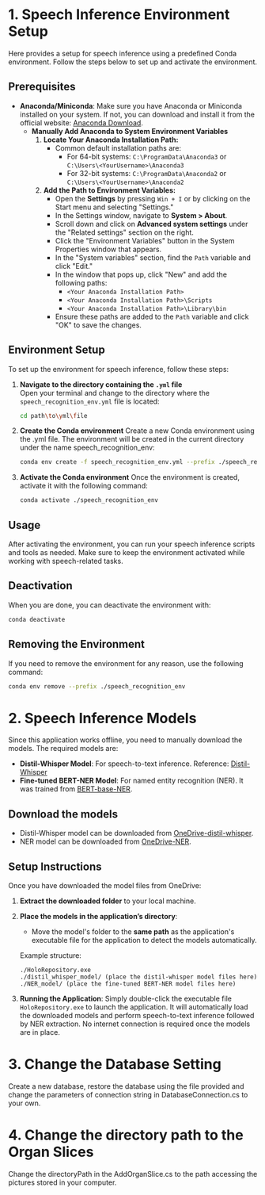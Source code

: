 # 1. Speech Inference Environment Setup

Here provides a setup for speech inference using a predefined Conda environment. Follow the steps below to set up and activate the environment.

## Prerequisites

- **Anaconda/Miniconda**: Make sure you have Anaconda or Miniconda installed on your system. If not, you can download and install it from the official website: [Anaconda Download](https://www.anaconda.com/download/success).
  - **Manually Add Anaconda to System Environment Variables**
    1. **Locate Your Anaconda Installation Path:**
       - Common default installation paths are:
         - For 64-bit systems: `C:\ProgramData\Anaconda3` or `C:\Users\<YourUsername>\Anaconda3`
         - For 32-bit systems: `C:\ProgramData\Anaconda2` or `C:\Users\<YourUsername>\Anaconda2`
    2. **Add the Path to Environment Variables:**
       - Open the **Settings** by pressing `Win + I` or by clicking on the Start menu and selecting "Settings."
       - In the Settings window, navigate to **System > About**.
       - Scroll down and click on **Advanced system settings** under the "Related settings" section on the right.
       - Click the "Environment Variables" button in the System Properties window that appears.
       - In the "System variables" section, find the `Path` variable and click "Edit."
       - In the window that pops up, click "New" and add the following paths:
         - `<Your Anaconda Installation Path>`
         - `<Your Anaconda Installation Path>\Scripts`
         - `<Your Anaconda Installation Path>\Library\bin`
       - Ensure these paths are added to the `Path` variable and click "OK" to save the changes.


## Environment Setup

To set up the environment for speech inference, follow these steps:

1. **Navigate to the directory containing the `.yml` file**  
   Open your terminal and change to the directory where the `speech_recognition_env.yml` file is located:

   ```bash
   cd path\to\yml\file
   ```
2. **Create the Conda environment**
   Create a new Conda environment using the .yml file. The environment will be created in the current directory under the name speech_recognition_env:

   ```bash
   conda env create -f speech_recognition_env.yml --prefix ./speech_recognition_env
   ```
3. **Activate the Conda environment**
   Once the environment is created, activate it with the following command:

   ```bash
   conda activate ./speech_recognition_env
   ```
## Usage
After activating the environment, you can run your speech inference scripts and tools as needed. Make sure to keep the environment activated while working with speech-related tasks.

## Deactivation
When you are done, you can deactivate the environment with:

   ```bash
   conda deactivate
   ```
## Removing the Environment
If you need to remove the environment for any reason, use the following command:
```bash
conda env remove --prefix ./speech_recognition_env
```

# 2. Speech Inference Models
Since this application works offline, you need to manually download the models. The required models are:
- **Distil-Whisper Model**: For speech-to-text inference. Reference: [Distil-Whisper](https://huggingface.co/distil-whisper/distil-medium.en)
- **Fine-tuned BERT-NER Model**: For named entity recognition (NER). It was trained from [BERT-base-NER](https://huggingface.co/dslim/bert-base-NER).

## Download the models
- Distil-Whisper model can be downloaded from [OneDrive-distil-whisper](https://liveuclac-my.sharepoint.com/:f:/g/personal/zczqlz8_ucl_ac_uk/EjaXEImTHjdBpFdY7Pc6KVsBbV2Bk5ZMKE9BD-zfS2f9EA?e=CHlIPW).
- NER model can be downloaded from [OneDrive-NER](https://liveuclac-my.sharepoint.com/:f:/g/personal/zczqlz8_ucl_ac_uk/ElPXHll5vghCt0XxEkY4fwIB0dMTP1ouwQKB04nr_bMXsw?e=uWA2VF).

## Setup Instructions
Once you have downloaded the model files from OneDrive:
1. **Extract the downloaded folder** to your local machine.
2. **Place the models in the application’s directory**:
    - Move the model's folder to the **same path** as the application's executable file for the application to detect the models automatically.
    
    Example structure:
    ```
    ./HoloRepository.exe
    ./distil_whisper_model/ (place the distil-whisper model files here)
    ./NER_model/ (place the fine-tuned BERT-NER model files here)
    ```
3. **Running the Application**:
   Simply double-click the executable file `HoloRepository.exe` to launch the application. It will automatically load the downloaded models and perform speech-to-text inference followed by NER extraction. No internet connection is required once the models are in place.


# 3. Change the Database Setting

Create a new database, restore the database using the file provided and change the parameters of connection string in DatabaseConnection.cs to your own.

# 4. Change the directory path to the Organ Slices

Change the directoryPath in the AddOrganSlice.cs to the path accessing the pictures stored in your computer.



